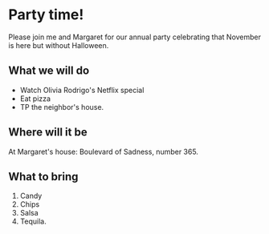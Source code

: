 # Party time!

Please join me and Margaret for our annual party celebrating that November is here but without Halloween. 

## What we will do

- Watch Olivia Rodrigo's Netflix special
- Eat pizza
- TP the neighbor's house.

## Where will it be

At Margaret's house: Boulevard of Sadness, number 365.

## What to bring

1. Candy
2. Chips
3. Salsa
4. Tequila.
